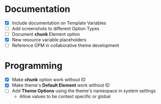 # Documentation
- [x] Include documentation on Template Variables
- [ ] Add screenshots to different Option Types
- [ ] Document **chunk** Element option
- [x] New resource variable placeholders
- [ ] Reference GPM in collaborative theme development

# Programming
- [x] Make **chunk** option work without ID
- [x] Make theme's **Default Element** work without ID
- [ ] Add **Theme Options** using the theme's namespace in system settings
  - Allow values to be context specific or global
